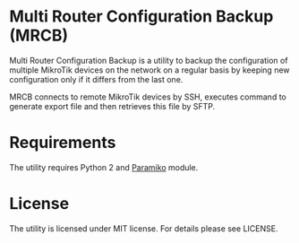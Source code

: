 # Multi Router Configuration Backup (MRCB)

Multi Router Configuration Backup is a utility to backup the configuration
of multiple MikroTik devices on the network on a regular basis by keeping
new configuration only if it differs from the last one.

MRCB connects to remote MikroTik devices by SSH, executes command to generate
export file and then retrieves this file by SFTP.

# Requirements

The utility requires Python 2 and [Paramiko](http://www.paramiko.org/) module.

# License

The utility is licensed under MIT license. For details please see LICENSE.

